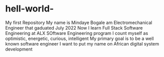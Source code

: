 # hell-world-
My first Repository 
My name is Mindaye Bogale am Electromechanical Engineer that gaduated July 2022
Now I learn Full Stack Software Engineering at ALX SOftware Engineering program 
I count myself as optimistic, energetic, curious, intelligent 
My primary goal is to be a well known software engineer 
I want to put my name on African digital system development 
